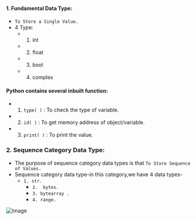 #### 1. Fundamental Data Type:
- `To Store a Single Value.`
- 4 Type:
   - 1. int
   -  2. float
   - 3. bool
   - 4. complex

#### Python contains several inbuilt function:
- 1. `type( )` : To check the type of variable.
 - 2. `id( )` : To get memory address of object/variable.
  - 3. `print( )` : To print the value.  





### 2. Sequence Category Data Type:

- The purpose of sequence category data types is that `To Store Sequence of Values.`
- Sequence category data type-in this category,we have 4 data types-
   - `1. str.`
      -  `2.  bytes.`
      -   `3. bytearray .`
       - `4. range.`


![image](https://github.com/user-attachments/assets/bb44d03d-6c2e-448c-84d9-322ed57b8cdd)
